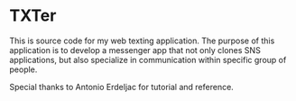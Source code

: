# TXTer
This is source code for my web texting application.
The purpose of this application is to develop a messenger app that not only clones SNS applications, but also
specialize in communication within specific group of people.

Special thanks to Antonio Erdeljac for tutorial and reference.
